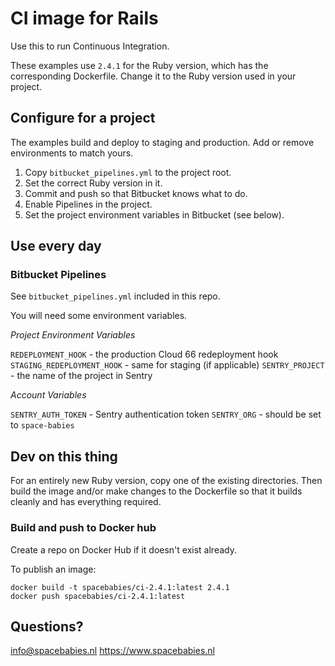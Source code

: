 # CI image for Rails

Use this to run Continuous Integration.

These examples use `2.4.1` for the Ruby version, which has the corresponding
Dockerfile. Change it to the Ruby version used in your project.

## Configure for a project

The examples build and deploy to staging and production. Add or remove
environments to match yours.

1. Copy `bitbucket_pipelines.yml` to the project root.
2. Set the correct Ruby version in it.
3. Commit and push so that Bitbucket knows what to do.
4. Enable Pipelines in the project.
5. Set the project environment variables in Bitbucket (see below).

## Use every day

### Bitbucket Pipelines

See `bitbucket_pipelines.yml` included in this repo.

You will need some environment variables.

*Project Environment Variables*

`REDEPLOYMENT_HOOK` - the production Cloud 66 redeployment hook
`STAGING_REDEPLOYMENT_HOOK` - same for staging (if applicable)
`SENTRY_PROJECT` - the name of the project in Sentry

*Account Variables*

`SENTRY_AUTH_TOKEN` - Sentry authentication token
`SENTRY_ORG` - should be set to `space-babies`

## Dev on this thing

For an entirely new Ruby version, copy one of the existing directories.
Then build the image and/or make changes to the Dockerfile so that it builds
cleanly and has everything required.

### Build and push to Docker hub

Create a repo on Docker Hub if it doesn't exist already.

To publish an image:

``` shell
docker build -t spacebabies/ci-2.4.1:latest 2.4.1
docker push spacebabies/ci-2.4.1:latest
```

## Questions?

info@spacebabies.nl
https://www.spacebabies.nl
